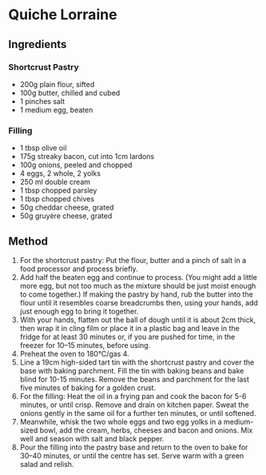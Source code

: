 
# Quiche Lorraine #

## Ingredients ##

### Shortcrust Pastry ###

- 200g plain flour, sifted
- 100g butter, chilled and cubed
- 1 pinches salt
- 1 medium egg, beaten

### Filling ###

- 1 tbsp olive oil
- 175g streaky bacon, cut into 1cm lardons
- 100g onions, peeled and chopped
- 4 eggs, 2 whole, 2 yolks
- 250 ml double cream
- 1 tbsp chopped parsley
- 1 tbsp chopped chives
- 50g cheddar cheese, grated
- 50g gruyère cheese, grated

## Method ##

1. For the shortcrust pastry: Put the flour, butter and a pinch of salt in a food processor and process briefly.
2. Add half the beaten egg and continue to process. (You might add a little more egg, but not too much as the mixture should be just moist enough to come together.) If making the pastry by hand, rub the butter into the flour until it resembles coarse breadcrumbs then, using your hands, add just enough egg to bring it together.
3. With your hands, flatten out the ball of dough until it is about 2cm thick, then wrap it in cling film or place it in a plastic bag and leave in the fridge for at least 30 minutes or, if you are pushed for time, in the freezer for 10–15 minutes, before using.
4. Preheat the oven to 180°C/gas 4.
5. Line a 19cm high-sided tart tin with the shortcrust pastry and cover the base with baking parchment. Fill the tin with baking beans and bake blind for 10-15 minutes. Remove the beans and parchment for the last five minutes of baking for a golden crust.
6. For the filling: Heat the oil in a frying pan and cook the bacon for 5-6 minutes, or until crisp. Remove and drain on kitchen paper. Sweat the onions gently in the same oil for a further ten minutes, or until softened.
7. Meanwhile, whisk the two whole eggs and two egg yolks in a medium-sized bowl, add the cream, herbs, cheeses and bacon and onions. Mix well and season with salt and black pepper.
8. Pour the filling into the pastry base and return to the oven to bake for 30–40 minutes, or until the centre has set. Serve warm with a green salad and relish. 
